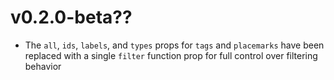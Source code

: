 # v0.2.0-beta??

- The `all`, `ids`, `labels`, and `types` props for `tags` and `placemarks` have been replaced with a single `filter` function prop for full control over filtering behavior
